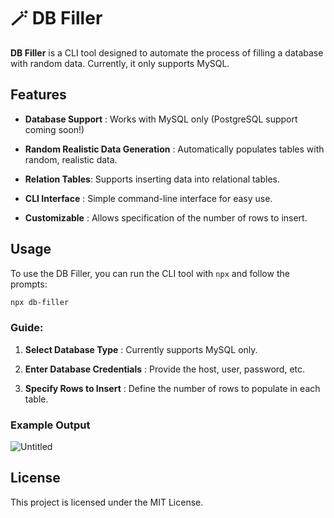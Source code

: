 
# 🪄 DB Filler 
**DB Filler**  is a CLI tool designed to automate the process of filling a database with random data. Currently, it only supports MySQL.
## Features 
 
- **Database Support** : Works with MySQL only (PostgreSQL support coming soon!)
 
- **Random Realistic Data Generation** : Automatically populates tables with random, realistic data.

- **Relation Tables**: Supports inserting data into relational tables.
 
- **CLI Interface** : Simple command-line interface for easy use.
  
- **Customizable** : Allows specification of the number of rows to insert.

## Usage 
To use the DB Filler, you can run the CLI tool with `npx` and follow the prompts:

```bash
npx db-filler
```

### Guide: 
 
1. **Select Database Type** : Currently supports MySQL only.
 
2. **Enter Database Credentials** : Provide the host, user, password, etc.
 
3. **Specify Rows to Insert** : Define the number of rows to populate in each table.

### Example Output 
![Untitled](https://github.com/user-attachments/assets/2e0e525d-cf06-49c5-b040-b2fe11ff5d83)


## License 
This project is licensed under the MIT License.

